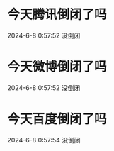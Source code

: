 # 今天腾讯倒闭了吗

2024-6-8 0:57:52 没倒闭

# 今天微博倒闭了吗

2024-6-8 0:57:52 没倒闭

# 今天百度倒闭了吗

2024-6-8 0:57:54 没倒闭

